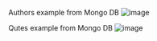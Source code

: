 Authors example from Mongo DB
![image](https://github.com/user-attachments/assets/f749ca0e-9804-4aba-8473-6bee85e4e339)

Qutes example from Mongo DB
![image](https://github.com/user-attachments/assets/e5bc6379-8774-4835-b8a9-40299f89751d)


